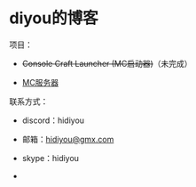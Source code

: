 # diyou的博客

项目：

- ~~Console Craft Launcher (MC启动器)~~（未完成）

- [MC服务器](MC_server.md)

联系方式：

- discord：hidiyou

- 邮箱：hidiyou@gmx.com

- skype：hidiyou

- 
